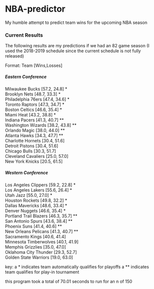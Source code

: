 # NBA-predictor
 My humble attempt to predict team wins for the upcoming NBA season

### Current Results

The following results are my predictions if we had an 82 game season (I used the 2018-2019 schedule since the current schedule is not fully released)

Format: Team [Wins,Losses]

##### Eastern Conference
Milwaukee Bucks [57.2, 24.8] *   
Brooklyn Nets [48.7, 33.3] *    
Philadelphia 76ers [47.4, 34.6] *     
Toronto Raptors [47.3, 34.7] *  
Boston Celtics [46.6, 35.4] *   
Miami Heat [43.2, 38.8] *    
Indiana Pacers [41.3, 40.7] **   
Washington Wizards [38.2, 43.8] **  
Orlando Magic [38.0, 44.0] **   
Atlanta Hawks [34.3, 47.7] **  
Charlotte Hornets [30.4, 51.6]  
Detroit Pistons [30.4, 51.6]     
Chicago Bulls [30.3, 51.7]  
Cleveland Cavaliers [25.0, 57.0]  
New York Knicks [20.5, 61.5]     


##### Western Conference
Los Angeles Clippers [59.2, 22.8] *  
Los Angeles Lakers [55.6, 26.4] *   
Utah Jazz [55.0, 27.0] *   
Houston Rockets [49.8, 32.2] *   
Dallas Mavericks [48.6, 33.4] *  
Denver Nuggets [46.6, 35.4] *   
Portland Trail Blazers [46.3, 35.7] **   
San Antonio Spurs [43.6, 38.4] **     
Phoenix Suns [41.4, 40.6] **    
New Orleans Pelicans [41.3, 40.7] **   
Sacramento Kings [40.6, 41.4]  
Minnesota Timberwolves [40.1, 41.9]  
Memphis Grizzlies [35.0, 47.0]    
Oklahoma City Thunder [29.3, 52.7]  
Golden State Warriors [19.0, 63.0]  

key: 
a * indicates team automatically qualifies for playoffs
a ** indicates team qualifies for play-in tournament

this program took a total of  70.01 seconds to run for an n of  150
